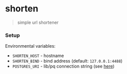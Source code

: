 # shorten

> simple url shortener

### Setup

Environmental variables:
- `SHORTEN_HOST` - hostname
- `SHORTEN_BIND` - bind address (default: `127.0.0.1:4488`)
- `POSTGRES_URI` - lib/pq connection string (see [here](https://pkg.go.dev/github.com/lib/pq#section-documentation))